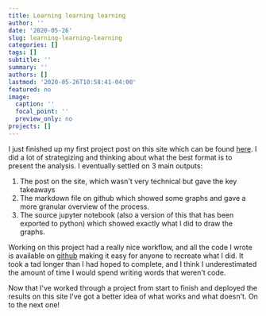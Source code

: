 ```yaml
---
title: Learning learning learning
author: ''
date: '2020-05-26'
slug: learning-learning-learning
categories: []
tags: []
subtitle: ''
summary: ''
authors: []
lastmod: '2020-05-26T10:58:41-04:00'
featured: no
image:
  caption: ''
  focal_point: ''
  preview_only: no
projects: []
---
```


I just finished up my first project post on this site which can be found [here](https://anthonyyoskovich.com/project/trust-but-verify/). I did a lot of strategizing and thinking about what the best format is to present the analysis. I eventually settled on 3 main outputs:

1. The post on the site, which wasn't very technical but gave the key takeaways
2. The markdown file on github which showed some graphs and gave a more granular overview of the process.
3. The source jupyter notebook (also a version of this that has been exported to python) which showed exactly what I did to draw the graphs.

Working on this project had a really nice workflow, and all the code I wrote is available on [github](https://github.com/ayoskovich/chickens_trust) making it easy for anyone to recreate what I did. It took a tad longer than I had hoped to complete, and I think I underestimated the amount of time I would spend writing words that weren't code.

Now that I've worked through a project from start to finish and deployed the results on this site I've got a better idea of what works and what doesn't. On to the next one!